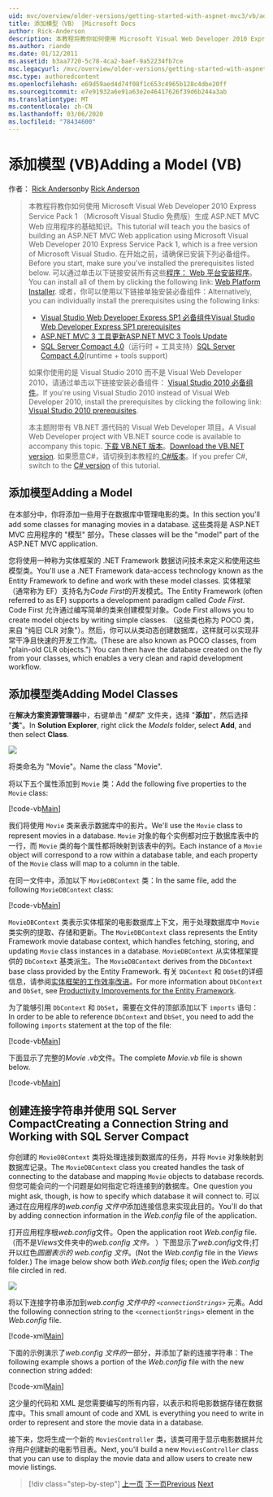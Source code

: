 ```yaml
---
uid: mvc/overview/older-versions/getting-started-with-aspnet-mvc3/vb/adding-a-model
title: 添加模型（VB） |Microsoft Docs
author: Rick-Anderson
description: 本教程将教你如何使用 Microsoft Visual Web Developer 2010 Express Service Pack 1 构建 ASP.NET MVC Web 应用程序的基础知识 。
ms.author: riande
ms.date: 01/12/2011
ms.assetid: b3aa7720-5c78-4ca2-baef-9a52234fb7ce
msc.legacyurl: /mvc/overview/older-versions/getting-started-with-aspnet-mvc3/vb/adding-a-model
msc.type: authoredcontent
ms.openlocfilehash: e69d59aed4d74f08f1c653c4965b128c4dbe20ff
ms.sourcegitcommit: e7e91932a6e91a63e2e46417626f39d6b244a3ab
ms.translationtype: MT
ms.contentlocale: zh-CN
ms.lasthandoff: 03/06/2020
ms.locfileid: "78434600"
---
```

# <a name="adding-a-model-vb"></a><span data-ttu-id="ed539-103">添加模型 (VB)</span><span class="sxs-lookup"><span data-stu-id="ed539-103">Adding a Model (VB)</span></span>

<span data-ttu-id="ed539-104">作者： [Rick Anderson](https://twitter.com/RickAndMSFT)</span><span class="sxs-lookup"><span data-stu-id="ed539-104">by [Rick Anderson](https://twitter.com/RickAndMSFT)</span></span>

> <span data-ttu-id="ed539-105">本教程将教你如何使用 Microsoft Visual Web Developer 2010 Express Service Pack 1 （Microsoft Visual Studio 免费版）生成 ASP.NET MVC Web 应用程序的基础知识。</span><span class="sxs-lookup"><span data-stu-id="ed539-105">This tutorial will teach you the basics of building an ASP.NET MVC Web application using Microsoft Visual Web Developer 2010 Express Service Pack 1, which is a free version of Microsoft Visual Studio.</span></span> <span data-ttu-id="ed539-106">在开始之前，请确保已安装下列必备组件。</span><span class="sxs-lookup"><span data-stu-id="ed539-106">Before you start, make sure you've installed the prerequisites listed below.</span></span> <span data-ttu-id="ed539-107">可以通过单击以下链接安装所有这些[程序： Web 平台安装程序](https://www.microsoft.com/web/gallery/install.aspx?appid=VWD2010SP1Pack)。</span><span class="sxs-lookup"><span data-stu-id="ed539-107">You can install all of them by clicking the following link: [Web Platform Installer](https://www.microsoft.com/web/gallery/install.aspx?appid=VWD2010SP1Pack).</span></span> <span data-ttu-id="ed539-108">或者，你可以使用以下链接单独安装必备组件：</span><span class="sxs-lookup"><span data-stu-id="ed539-108">Alternatively, you can individually install the prerequisites using the following links:</span></span>
> 
> - [<span data-ttu-id="ed539-109">Visual Studio Web Developer Express SP1 必备组件</span><span class="sxs-lookup"><span data-stu-id="ed539-109">Visual Studio Web Developer Express SP1 prerequisites</span></span>](https://www.microsoft.com/web/gallery/install.aspx?appid=VWD2010SP1Pack)
> - [<span data-ttu-id="ed539-110">ASP.NET MVC 3 工具更新</span><span class="sxs-lookup"><span data-stu-id="ed539-110">ASP.NET MVC 3 Tools Update</span></span>](https://www.microsoft.com/web/gallery/install.aspx?appsxml=&amp;appid=MVC3)
> - <span data-ttu-id="ed539-111">[SQL Server Compact 4.0](https://www.microsoft.com/web/gallery/install.aspx?appid=SQLCE;SQLCEVSTools_4_0)（运行时 + 工具支持）</span><span class="sxs-lookup"><span data-stu-id="ed539-111">[SQL Server Compact 4.0](https://www.microsoft.com/web/gallery/install.aspx?appid=SQLCE;SQLCEVSTools_4_0)(runtime + tools support)</span></span>
> 
> <span data-ttu-id="ed539-112">如果你使用的是 Visual Studio 2010 而不是 Visual Web Developer 2010，请通过单击以下链接安装必备组件： [Visual Studio 2010 必备组件](https://www.microsoft.com/web/gallery/install.aspx?appsxml=&amp;appid=VS2010SP1Pack)。</span><span class="sxs-lookup"><span data-stu-id="ed539-112">If you're using Visual Studio 2010 instead of Visual Web Developer 2010, install the prerequisites by clicking the following link: [Visual Studio 2010 prerequisites](https://www.microsoft.com/web/gallery/install.aspx?appsxml=&amp;appid=VS2010SP1Pack).</span></span>
> 
> <span data-ttu-id="ed539-113">本主题附带有 VB.NET 源代码的 Visual Web Developer 项目。</span><span class="sxs-lookup"><span data-stu-id="ed539-113">A Visual Web Developer project with VB.NET source code is available to accompany this topic.</span></span> <span data-ttu-id="ed539-114">[下载 VB.NET 版本](https://code.msdn.microsoft.com/Introduction-to-MVC-3-10d1b098)。</span><span class="sxs-lookup"><span data-stu-id="ed539-114">[Download the VB.NET version](https://code.msdn.microsoft.com/Introduction-to-MVC-3-10d1b098).</span></span> <span data-ttu-id="ed539-115">如果愿意C#，请切换到本教程的[ C#版本](../cs/adding-a-model.md)。</span><span class="sxs-lookup"><span data-stu-id="ed539-115">If you prefer C#, switch to the [C# version](../cs/adding-a-model.md) of this tutorial.</span></span>

## <a name="adding-a-model"></a><span data-ttu-id="ed539-116">添加模型</span><span class="sxs-lookup"><span data-stu-id="ed539-116">Adding a Model</span></span>

<span data-ttu-id="ed539-117">在本部分中，你将添加一些用于在数据库中管理电影的类。</span><span class="sxs-lookup"><span data-stu-id="ed539-117">In this section you'll add some classes for managing movies in a database.</span></span> <span data-ttu-id="ed539-118">这些类将是 ASP.NET MVC 应用程序的 "模型" 部分。</span><span class="sxs-lookup"><span data-stu-id="ed539-118">These classes will be the "model" part of the ASP.NET MVC application.</span></span>

<span data-ttu-id="ed539-119">您将使用一种称为实体框架的 .NET Framework 数据访问技术来定义和使用这些模型类。</span><span class="sxs-lookup"><span data-stu-id="ed539-119">You'll use a .NET Framework data-access technology known as the Entity Framework to define and work with these model classes.</span></span> <span data-ttu-id="ed539-120">实体框架（通常称为 EF）支持名为*Code First*的开发模式。</span><span class="sxs-lookup"><span data-stu-id="ed539-120">The Entity Framework (often referred to as EF) supports a development paradigm called *Code First*.</span></span> <span data-ttu-id="ed539-121">Code First 允许通过编写简单的类来创建模型对象。</span><span class="sxs-lookup"><span data-stu-id="ed539-121">Code First allows you to create model objects by writing simple classes.</span></span> <span data-ttu-id="ed539-122">（这些类也称为 POCO 类，来自 "纯旧 CLR 对象"）。然后，你可以从类动态创建数据库，这样就可以实现非常干净且快速的开发工作流。</span><span class="sxs-lookup"><span data-stu-id="ed539-122">(These are also known as POCO classes, from "plain-old CLR objects.") You can then have the database created on the fly from your classes, which enables a very clean and rapid development workflow.</span></span>

## <a name="adding-model-classes"></a><span data-ttu-id="ed539-123">添加模型类</span><span class="sxs-lookup"><span data-stu-id="ed539-123">Adding Model Classes</span></span>

<span data-ttu-id="ed539-124">在**解决方案资源管理器**中，右键单击 "*模型*" 文件夹，选择 "**添加**"，然后选择 "**类**"。</span><span class="sxs-lookup"><span data-stu-id="ed539-124">In **Solution Explorer**, right click the *Models* folder, select **Add**, and then select **Class**.</span></span>

![](adding-a-model/_static/image1.png)

<span data-ttu-id="ed539-125">将类命名为 "Movie"。</span><span class="sxs-lookup"><span data-stu-id="ed539-125">Name the class "Movie".</span></span>

<span data-ttu-id="ed539-126">将以下五个属性添加到 `Movie` 类：</span><span class="sxs-lookup"><span data-stu-id="ed539-126">Add the following five properties to the `Movie` class:</span></span>

[!code-vb[Main](adding-a-model/samples/sample1.vb)]

<span data-ttu-id="ed539-127">我们将使用 `Movie` 类来表示数据库中的影片。</span><span class="sxs-lookup"><span data-stu-id="ed539-127">We'll use the `Movie` class to represent movies in a database.</span></span> <span data-ttu-id="ed539-128">`Movie` 对象的每个实例都对应于数据库表中的一行，而 `Movie` 类的每个属性都将映射到该表中的列。</span><span class="sxs-lookup"><span data-stu-id="ed539-128">Each instance of a `Movie` object will correspond to a row within a database table, and each property of the `Movie` class will map to a column in the table.</span></span>

<span data-ttu-id="ed539-129">在同一文件中，添加以下 `MovieDBContext` 类：</span><span class="sxs-lookup"><span data-stu-id="ed539-129">In the same file, add the following `MovieDBContext` class:</span></span>

[!code-vb[Main](adding-a-model/samples/sample2.vb)]

<span data-ttu-id="ed539-130">`MovieDBContext` 类表示实体框架的电影数据库上下文，用于处理数据库中 `Movie` 类实例的提取、存储和更新。</span><span class="sxs-lookup"><span data-stu-id="ed539-130">The `MovieDBContext` class represents the Entity Framework movie database context, which handles fetching, storing, and updating `Movie` class instances in a database.</span></span> <span data-ttu-id="ed539-131">`MovieDBContext` 从实体框架提供的 `DbContext` 基类派生。</span><span class="sxs-lookup"><span data-stu-id="ed539-131">The `MovieDBContext` derives from the `DbContext` base class provided by the Entity Framework.</span></span> <span data-ttu-id="ed539-132">有关 `DbContext` 和 `DbSet`的详细信息，请参阅[实体框架的工作效率改进](https://blogs.msdn.com/b/efdesign/archive/2010/06/21/productivity-improvements-for-the-entity-framework.aspx?wa=wsignin1.0)。</span><span class="sxs-lookup"><span data-stu-id="ed539-132">For more information about `DbContext` and `DbSet`, see [Productivity Improvements for the Entity Framework](https://blogs.msdn.com/b/efdesign/archive/2010/06/21/productivity-improvements-for-the-entity-framework.aspx?wa=wsignin1.0).</span></span>

<span data-ttu-id="ed539-133">为了能够引用 `DbContext` 和 `DbSet`，需要在文件的顶部添加以下 `imports` 语句：</span><span class="sxs-lookup"><span data-stu-id="ed539-133">In order to be able to reference `DbContext` and `DbSet`, you need to add the following `imports` statement at the top of the file:</span></span>

[!code-vb[Main](adding-a-model/samples/sample3.vb)]

<span data-ttu-id="ed539-134">下面显示了完整的*Movie .vb*文件。</span><span class="sxs-lookup"><span data-stu-id="ed539-134">The complete *Movie.vb* file is shown below.</span></span>

[!code-vb[Main](adding-a-model/samples/sample4.vb)]

## <a name="creating-a-connection-string-and-working-with-sql-server-compact"></a><span data-ttu-id="ed539-135">创建连接字符串并使用 SQL Server Compact</span><span class="sxs-lookup"><span data-stu-id="ed539-135">Creating a Connection String and Working with SQL Server Compact</span></span>

<span data-ttu-id="ed539-136">你创建的 `MovieDBContext` 类将处理连接到数据库的任务，并将 `Movie` 对象映射到数据库记录。</span><span class="sxs-lookup"><span data-stu-id="ed539-136">The `MovieDBContext` class you created handles the task of connecting to the database and mapping `Movie` objects to database records.</span></span> <span data-ttu-id="ed539-137">但您可能会问的一个问题是如何指定它将连接到的数据库。</span><span class="sxs-lookup"><span data-stu-id="ed539-137">One question you might ask, though, is how to specify which database it will connect to.</span></span> <span data-ttu-id="ed539-138">可以通过在应用程序的*web.config 文件中*添加连接信息来实现此目的。</span><span class="sxs-lookup"><span data-stu-id="ed539-138">You'll do that by adding connection information in the *Web.config* file of the application.</span></span>

<span data-ttu-id="ed539-139">打开应用程序根*web.config*文件。</span><span class="sxs-lookup"><span data-stu-id="ed539-139">Open the application root *Web.config* file.</span></span> <span data-ttu-id="ed539-140">（而不是*Views*文件夹中的*web.config 文件。* ）下图显示了*web.config*文件;打开以红色*圆圈表示的 web.config 文件*。</span><span class="sxs-lookup"><span data-stu-id="ed539-140">(Not the *Web.config* file in the *Views* folder.) The image below show both *Web.config* files; open the *Web.config* file circled in red.</span></span>

![](adding-a-model/_static/image2.png)

<span data-ttu-id="ed539-141">将以下连接字符串添加到*web.config 文件中的 `<connectionStrings>`* 元素。</span><span class="sxs-lookup"><span data-stu-id="ed539-141">Add the following connection string to the `<connectionStrings>` element in the *Web.config* file.</span></span>

[!code-xml[Main](adding-a-model/samples/sample5.xml)]

<span data-ttu-id="ed539-142">下面的示例演示了*web.config 文件的*一部分，并添加了新的连接字符串：</span><span class="sxs-lookup"><span data-stu-id="ed539-142">The following example shows a portion of the *Web.config* file with the new connection string added:</span></span>

[!code-xml[Main](adding-a-model/samples/sample6.xml)]

<span data-ttu-id="ed539-143">这少量的代码和 XML 是您需要编写的所有内容，以表示和将电影数据存储在数据库中。</span><span class="sxs-lookup"><span data-stu-id="ed539-143">This small amount of code and XML is everything you need to write in order to represent and store the movie data in a database.</span></span>

<span data-ttu-id="ed539-144">接下来，您将生成一个新的 `MoviesController` 类，该类可用于显示电影数据并允许用户创建新的电影节目表。</span><span class="sxs-lookup"><span data-stu-id="ed539-144">Next, you'll build a new `MoviesController` class that you can use to display the movie data and allow users to create new movie listings.</span></span>

> [!div class="step-by-step"]
> <span data-ttu-id="ed539-145">[上一页](adding-a-view.md)
> [下一页](accessing-your-models-data-from-a-controller.md)</span><span class="sxs-lookup"><span data-stu-id="ed539-145">[Previous](adding-a-view.md)
[Next](accessing-your-models-data-from-a-controller.md)</span></span>
